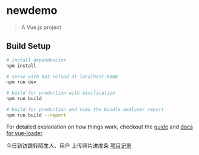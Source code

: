 # newdemo

> A Vue.js project

## Build Setup

``` bash
# install dependencies
npm install

# serve with hot reload at localhost:8080
npm run dev

# build for production with minification
npm run build

# build for production and view the bundle analyzer report
npm run build --report
```

For detailed explanation on how things work, checkout the [guide](http://vuejs-templates.github.io/webpack/) and [docs for vue-loader](http://vuejs.github.io/vue-loader).


今日到访跳转陌生人、用户
上传照片进度条
[项目记录](http://www.cnblogs.com/insight0912/p/7018122.html)